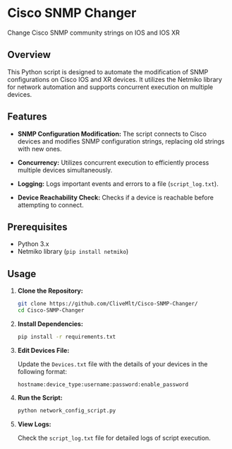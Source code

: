 # Cisco SNMP Changer
 Change Cisco SNMP community strings on IOS and IOS XR

## Overview

This Python script is designed to automate the modification of SNMP configurations on Cisco IOS and XR devices. It utilizes the Netmiko library for network automation and supports concurrent execution on multiple devices.

## Features

- **SNMP Configuration Modification:** The script connects to Cisco devices and modifies SNMP configuration strings, replacing old strings with new ones.

- **Concurrency:** Utilizes concurrent execution to efficiently process multiple devices simultaneously.

- **Logging:** Logs important events and errors to a file (`script_log.txt`).

- **Device Reachability Check:** Checks if a device is reachable before attempting to connect.

## Prerequisites

- Python 3.x
- Netmiko library (`pip install netmiko`)

## Usage

1. **Clone the Repository:**

    ```bash
    git clone https://github.com/CliveMlt/Cisco-SNMP-Changer/
    cd Cisco-SNMP-Changer
    ```

2. **Install Dependencies:**

    ```bash
    pip install -r requirements.txt
    ```

3. **Edit Devices File:**

    Update the `Devices.txt` file with the details of your devices in the following format:

    ```plaintext
    hostname:device_type:username:password:enable_password
    ```

4. **Run the Script:**

    ```bash
    python network_config_script.py
    ```

5. **View Logs:**

    Check the `script_log.txt` file for detailed logs of script execution.
